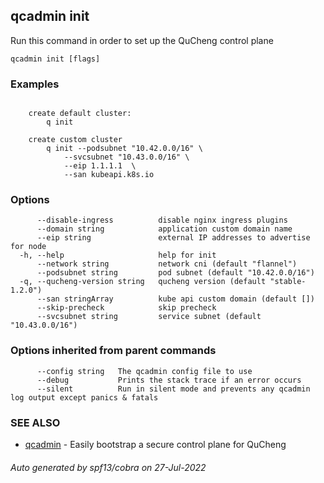 ## qcadmin init

Run this command in order to set up the QuCheng control plane

```
qcadmin init [flags]
```

### Examples

```

	create default cluster:
		q init

	create custom cluster
		q init --podsubnet "10.42.0.0/16" \
 			--svcsubnet "10.43.0.0/16" \
			--eip 1.1.1.1  \
			--san kubeapi.k8s.io

```

### Options

```
      --disable-ingress          disable nginx ingress plugins
      --domain string            application custom domain name
      --eip string               external IP addresses to advertise for node
  -h, --help                     help for init
      --network string           network cni (default "flannel")
      --podsubnet string         pod subnet (default "10.42.0.0/16")
  -q, --qucheng-version string   qucheng version (default "stable-1.2.0")
      --san stringArray          kube api custom domain (default [])
      --skip-precheck            skip precheck
      --svcsubnet string         service subnet (default "10.43.0.0/16")
```

### Options inherited from parent commands

```
      --config string   The qcadmin config file to use
      --debug           Prints the stack trace if an error occurs
      --silent          Run in silent mode and prevents any qcadmin log output except panics & fatals
```

### SEE ALSO

* [qcadmin](qcadmin.md)	 - Easily bootstrap a secure control plane for QuCheng

###### Auto generated by spf13/cobra on 27-Jul-2022
